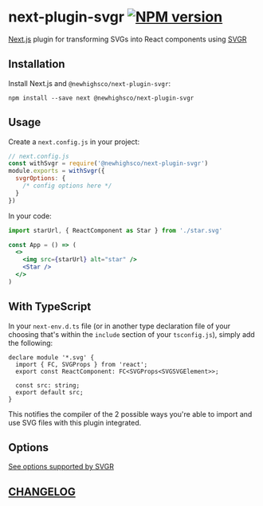 # next-plugin-svgr [![NPM version](https://img.shields.io/npm/v/@newhighsco/next-plugin-svgr.svg)](https://www.npmjs.com/package/@newhighsco/next-plugin-svgr)

[Next.js](https://nextjs.org/) plugin for transforming SVGs into React components using [SVGR](https://react-svgr.com/)

## Installation

Install Next.js and `@newhighsco/next-plugin-svgr`:

```
npm install --save next @newhighsco/next-plugin-svgr
```

## Usage

Create a `next.config.js` in your project:

```js
// next.config.js
const withSvgr = require('@newhighsco/next-plugin-svgr')
module.exports = withSvgr({
  svgrOptions: {
    /* config options here */
  }
})
```

In your code:

```jsx
import starUrl, { ReactComponent as Star } from './star.svg'

const App = () => (
  <>
    <img src={starUrl} alt="star" />
    <Star />
  </>
)
```

## With TypeScript

In your `next-env.d.ts` file (or in another type declaration file of your choosing that's within the `include` section of your `tsconfig.js`), simply add the following:

```tsx
declare module '*.svg' {
  import { FC, SVGProps } from 'react';
  export const ReactComponent: FC<SVGProps<SVGSVGElement>>;

  const src: string;
  export default src;
}
```

This notifies the compiler of the 2 possible ways you're able to import and use SVG files with this plugin integrated.

## Options

[See options supported by SVGR](https://react-svgr.com/docs/options/)

## [CHANGELOG](CHANGELOG.md)
